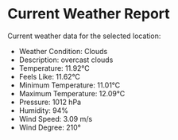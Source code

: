 # Current Weather Report
Current weather data for the selected location:
- Weather Condition: Clouds
- Description: overcast clouds
- Temperature: 11.92°C
- Feels Like: 11.62°C
- Minimum Temperature: 11.01°C
- Maximum Temperature: 12.09°C
- Pressure: 1012 hPa
- Humidity: 94%
- Wind Speed: 3.09 m/s
- Wind Degree: 210°
